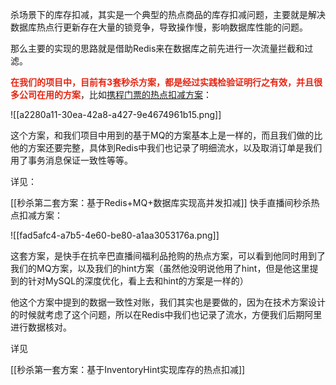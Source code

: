 杀场景下的库存扣减，其实是一个典型的热点商品的库存扣减问题，主要就是解决数据库热点行更新存在大量的锁竞争，导致操作慢，影响数据库性能的问题。

那么主要的实现的思路就是借助Redis来在数据库之前先进行一次流量拦截和过滤。

**<font style="color:rgb(230, 36, 18);">在我们的项目中，目前有3套秒杀方案，都是经过实践检验证明行之有效，并且很多公司在用的方案</font>**，比如<u>携程门票的热点扣减方案</u>：

![[a2280a11-30ea-42a8-a427-9e4674961b15.png]]



这个方案，和我们项目中用到的基于MQ的方案基本上是一样的，而且我们做的比他的方案还要完整，具体到Redis中我们也记录了明细流水，以及取消订单是我们用了事务消息保证一致性等等。



详见：

[[秒杀第二套方案：基于Redis+MQ+数据库实现高并发扣减]]
快手直播间秒杀热点扣减方案：



![[fad5afc4-a7b5-4e60-be80-a1aa3053176a.png]]



这套方案，是快手在抗辛巴直播间福利品抢购的热点方案，可以看到他同时用到了我们的MQ方案，以及我们的hint方案（虽然他没明说他用了hint，但是他这里提到的针对MySQL的深度优化，看上去和hint的方案是一样的）



他这个方案中提到的数据一致性对账，我们其实也是要做的，因为在技术方案设计的时候就考虑了这个问题，所以在Redis中我们也记录了流水，方便我们后期阿里进行数据核对。



详见

[[秒杀第一套方案：基于InventoryHint实现库存的热点扣减]]
